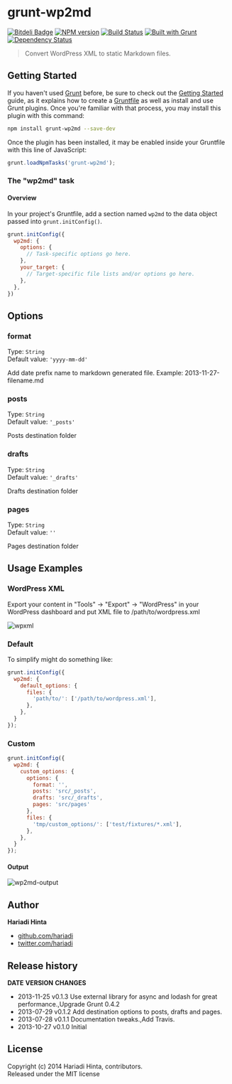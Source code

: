 # grunt-wp2md

[![Bitdeli Badge](https://d2weczhvl823v0.cloudfront.net/hariadi/grunt-wp2md/trend.png)](https://bitdeli.com/free "Bitdeli Badge") [![NPM version](https://badge.fury.io/js/grunt-wp2md.png)](http://badge.fury.io/js/grunt-wp2md)  [![Build Status](https://travis-ci.org/hariadi/grunt-wp2md.png)](https://travis-ci.org/hariadi/grunt-wp2md) [![Built with Grunt](https://cdn.gruntjs.com/builtwith.png)](http://gruntjs.com/) [![Dependency Status](https://david-dm.org/hariadi/grunt-wp2md.png)](https://david-dm.org/hariadi/grunt-wp2md)

> Convert WordPress XML to static Markdown files.

## Getting Started
If you haven't used [Grunt](http://gruntjs.com/) before, be sure to check out the [Getting Started](http://gruntjs.com/getting-started) guide, as it explains how to create a [Gruntfile](http://gruntjs.com/sample-gruntfile) as well as install and use Grunt plugins. Once you're familiar with that process, you may install this plugin with this command:

```bash
npm install grunt-wp2md --save-dev
```

Once the plugin has been installed, it may be enabled inside your Gruntfile with this line of JavaScript:

```js
grunt.loadNpmTasks('grunt-wp2md');
```

### The "wp2md" task

#### Overview
In your project's Gruntfile, add a section named `wp2md` to the data object passed into `grunt.initConfig()`.

```js
grunt.initConfig({
  wp2md: {
    options: {
      // Task-specific options go here.
    },
    your_target: {
      // Target-specific file lists and/or options go here.
    },
  },
})
```


## Options
### format
Type: `String`  
Default value: `'yyyy-mm-dd'`

Add date prefix name to markdown generated file. Example: 2013-11-27-filename.md

### posts
Type: `String`  
Default value: `'_posts'`

Posts destination folder

### drafts
Type: `String`  
Default value: `'_drafts'`

Drafts destination folder

### pages
Type: `String`  
Default value: `''`

Pages destination folder

## Usage Examples
### WordPress XML

Export your content in "Tools" → "Export" → "WordPress" in your WordPress dashboard and put XML file to /path/to/wordpress.xml

![wpxml](https://f.cloud.github.com/assets/376635/1417781/bb434810-3f9d-11e3-8d0d-4e54ff5a2717.jpg)

### Default

To simplify might do something like:

```js
grunt.initConfig({
  wp2md: {
    default_options: {
      files: {
        'path/to/': ['/path/to/wordpress.xml'],
      },
    },
  }
});
```

### Custom

```js
grunt.initConfig({
  wp2md: {
    custom_options: {
      options: {
        format: '',
        posts: 'src/_posts',
        drafts: 'src/_drafts',
        pages: 'src/pages'
      },
      files: {
        'tmp/custom_options/': ['test/fixtures/*.xml'],
      },
    },
  }
});
```

#### Output 
![wp2md-output](https://f.cloud.github.com/assets/376635/1417782/cf624580-3f9d-11e3-9321-6bbd5527554f.jpg)

## Author

**Hariadi Hinta**

+ [github.com/hariadi](https://github.com/hariadi)
+ [twitter.com/hariadi](http://twitter.com/hariadi)

## Release history
**DATE**       **VERSION**   **CHANGES**                                                             
* 2013-11-25   v0.1.3        Use external library for async and lodash for great performance.,Upgrade
                             Grunt 0.4.2                                                             
* 2013-07-29   v0.1.2        Add destination options to posts, drafts and pages.                     
* 2013-07-28   v0.1.1        Documentation tweaks.,Add Travis.                                       
* 2013-10-27   v0.1.0        Initial                                                                 

## License
Copyright (c) 2014 Hariadi Hinta, contributors.  
Released under the MIT license
